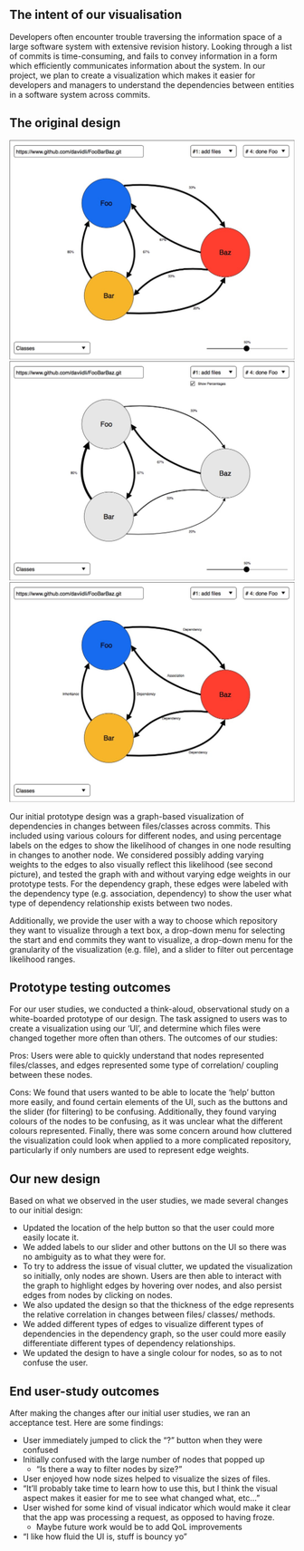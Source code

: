 ## The intent of our visualisation
Developers often encounter trouble traversing the information space of a large software system with extensive revision history. Looking through a list of commits is time-consuming, and fails to convey information in a form which efficiently communicates information about the system. In our project, we plan to create a visualization which makes it easier for developers and managers to understand the dependencies between entities in a software system across commits.

## The original design

![prototype-example1](./media/prototype-example.jpg)
![prototype-example2](./media/prototype-example2.jpg)
![prototype-example3](./media/prototype-example3.jpg)

Our initial prototype design was a graph-based visualization of dependencies in changes between files/classes across commits.
This included using various colours for different nodes, and using percentage labels on the edges to show the likelihood of changes in one node resulting in changes to another node. We considered possibly adding varying weights to the edges to also visually reflect this likelihood (see second picture), and tested the graph with and without varying edge weights in our prototype tests. For the dependency graph, these edges were labeled with the dependency type (e.g. association, dependency) to show the user what type of dependency relationship exists between two nodes.

Additionally, we provide the user with a way to choose which repository they want to visualize through a text box, a drop-down menu for selecting the start and end commits they want to visualize, a drop-down menu for the granularity of the visualization (e.g. file), and a slider to filter out percentage likelihood ranges.

## Prototype testing outcomes
For our user studies, we conducted a think-aloud, observational study on a white-boarded prototype of our design. The task assigned to users was to create a visualization using our ‘UI’, and determine which files were changed together more often than others.
The outcomes of our studies:

Pros: Users were able to quickly understand that nodes represented files/classes, and edges represented some type of correlation/ coupling between these nodes.

Cons: We found that users wanted to be able to locate the ‘help’ button more easily, and found certain elements of the UI, such as the buttons and the slider (for filtering) to be confusing. Additionally, they found varying colours of the nodes to be confusing, as it was unclear what the different colours represented. Finally, there was some concern around how cluttered the visualization could look when applied to a more complicated repository, particularly if only numbers are used to represent edge weights.

## Our new design

Based on what we observed in the user studies, we made several changes to our initial design:
* Updated the location of the help button so that the user could more easily locate it.
* We added labels to our slider and other buttons on the UI so there was no ambiguity as to what they were for.
* To try to address the issue of visual clutter, we updated the visualization so initially, only nodes are shown. Users are then able to interact with the graph to highlight edges by hovering over nodes, and also persist edges from nodes by clicking on nodes.
* We also updated the design so that the thickness of the edge represents the relative correlation in changes between files/ classes/ methods.
* We added different types of edges to visualize different types of dependencies in the dependency graph, so the user could more easily differentiate different types of dependency relationships.
* We updated the design to have a single colour for nodes, so as to not confuse the user.

## End user-study outcomes

After making the changes after our initial user studies, we ran an acceptance test. Here are some findings:
* User immediately jumped to click the “?” button when they were confused
* Initially confused with the large number of nodes that popped up
  * “Is there a way to filter nodes by size?”
* User enjoyed how node sizes helped to visualize the sizes of files.
* “It’ll probably take time to learn how to use this, but I think the visual aspect makes it easier for me to see what changed what, etc…”
* User wished for some kind of visual indicator which would make it clear that the app was processing a request, as opposed to having froze. 
  * Maybe future work would be to add QoL improvements
* “I like how fluid the UI is, stuff is bouncy yo”

